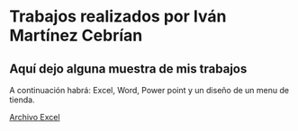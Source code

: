 # Trabajos realizados por Iván Martínez Cebrían

## Aquí dejo alguna muestra de mis trabajos

A continuación habrá: Excel, Word, Power point y un diseño de un menu de tienda.

[Archivo Excel](./trabajos/GestióndeUsuarios.docx)
